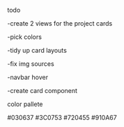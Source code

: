 todo

-create 2 views for the project cards

-pick colors

-tidy up card layouts

-fix img sources

<!-- - navbar position  -->
<!-- -navbar blur? -->
-navbar hover

-create card component

color pallete 

#030637
#3C0753
#720455
#910A67


